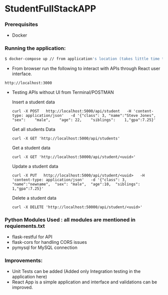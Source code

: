 # StudentFullStackAPP

### Prerequisites
* Docker

### Running the application:
```sh
$ docker-compose up // from application's location (takes little time to set up react app for the first time due to nodejs setup)
``` 
* From browser run the following to interact with APIs through React user interface.

` http://localhost:3000 `
 
* Testing APIs without UI from Terminal/POSTMAN


  Insert a student data
  
  `curl -X POST   http://localhost:5000/api/student   -H 'content-type: application/json'   -d '{"class": 3, "name":"Steve Jones",    "sex":    "male",    "age": 22,    "siblings":    1,"gpa":7.25}'` 
  
  Get all students Data
 
  `curl -X GET 'http://localhost:5000/api/students'`
  
  Get a student data
  
  `curl -X GET 'http://localhost:50000/api/student/<uuid>'`
  
  Update a student data
  
  `curl -X PUT   http://localhost:5000/api/student/<uuid>   -H 'content-type: application/json'   -d '{"class": 3,   "name":"newname",  "sex": "male",  "age":10,  "siblings":  1,"gpa":7.25}'`
  
  Delete a student data
  
  `curl -X DELETE 'http://localhost:50000/api/student/<uuid>'`
  
### Python Modules Used : all modules are mentioned in requiements.txt 
* flask-restful for API
* flask-cors for handling CORS issues
* pymysql for MySQL connection

### Improvements:
* Unit Tests can be added (Added only Integration testing in the application here)
* React App is a simple application and interface and validations can be improved. 


